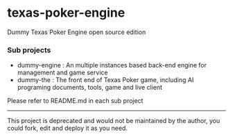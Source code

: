 # texas-poker-engine
Dummy Texas Poker Engine open source edition

### Sub projects
* dummy-engine : An multiple instances based back-end engine for management and game service
* dummy-the : The front end of Texas Poker game, including AI programing documents, tools, game and live client

Please refer to README.md in each sub project

***
This project is deprecated and would not be maintained by the author, you could fork, edit and deploy it as you need.
